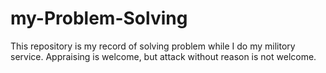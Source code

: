 # my-Problem-Solving
This repository is my record of solving problem while I do my militory service.
Appraising is welcome, but attack without reason is not welcome.
